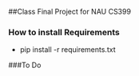 ##Class Final Project for NAU CS399
### How to install Requirements
- pip install -r requirements.txt

###To Do
